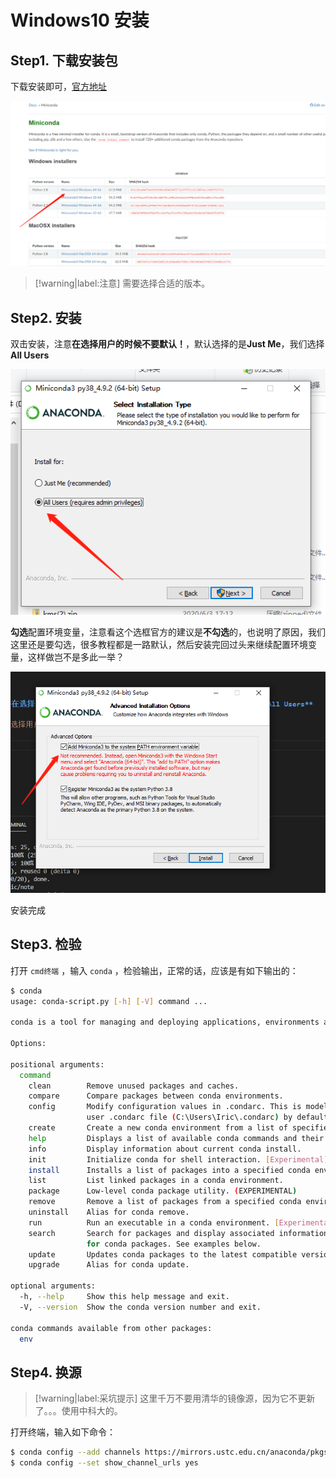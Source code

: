 # Windows10 安装

## Step1. 下载安装包

下载安装即可，[官方地址](https://docs.conda.io/en/latest/miniconda.html)

![miniconda下载页](assets/images/miniconda下载页.png)

> [!warning|label:注意]
> 需要选择合适的版本。


## Step2. 安装

双击安装，注意**在选择用户的时候不要默认！**，默认选择的是**Just Me**，我们选择**All Users**

![miniconda安装选择用户](assets/images/miniconda安装选择用户.png)

**勾选**配置环境变量，注意看这个选框官方的建议是**不勾选**的，也说明了原因，我们这里还是要勾选，很多教程都是一路默认，然后安装完回过头来继续配置环境变量，这样做岂不是多此一举？

![miniconda勾选添加到环境变量](assets/images/miniconda勾选添加到环境变量.png)

安装完成

## Step3. 检验

打开 `cmd终端` ，输入 `conda` ，检验输出，正常的话，应该是有如下输出的：

```bash
$ conda
usage: conda-script.py [-h] [-V] command ...

conda is a tool for managing and deploying applications, environments and packages.

Options:

positional arguments:
  command
    clean        Remove unused packages and caches.
    compare      Compare packages between conda environments.
    config       Modify configuration values in .condarc. This is modeled after the git config command. Writes to the
                 user .condarc file (C:\Users\Iric\.condarc) by default.
    create       Create a new conda environment from a list of specified packages.
    help         Displays a list of available conda commands and their help strings.
    info         Display information about current conda install.
    init         Initialize conda for shell interaction. [Experimental]
    install      Installs a list of packages into a specified conda environment.
    list         List linked packages in a conda environment.
    package      Low-level conda package utility. (EXPERIMENTAL)
    remove       Remove a list of packages from a specified conda environment.
    uninstall    Alias for conda remove.
    run          Run an executable in a conda environment. [Experimental]
    search       Search for packages and display associated information. The input is a MatchSpec, a query language
                 for conda packages. See examples below.
    update       Updates conda packages to the latest compatible version.
    upgrade      Alias for conda update.

optional arguments:
  -h, --help     Show this help message and exit.
  -V, --version  Show the conda version number and exit.

conda commands available from other packages:
  env
```

## Step4. 换源

> [!warning|label:采坑提示]
> 这里千万不要用清华的镜像源，因为它不更新了。。。使用中科大的。


打开终端，输入如下命令：

```bash
$ conda config --add channels https://mirrors.ustc.edu.cn/anaconda/pkgs/free/
$ conda config --set show_channel_urls yes
```
